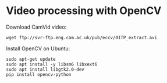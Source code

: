 # Video processing with OpenCV

Download CamVid video:

    wget ftp://svr-ftp.eng.cam.ac.uk/pub/eccv/01TP_extract.avi

Install OpenCV on Ubuntu:

    sudo apt-get update
    sudo apt install -y libsm6 libxext6
    sudo apt install libgtk2.0-dev
    pip install opencv-python

